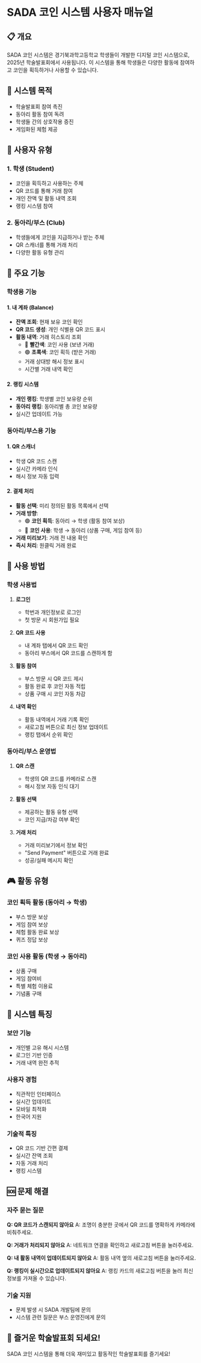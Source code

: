 # SADA 코인 시스템 사용자 매뉴얼

## 📋 개요
SADA 코인 시스템은 경기북과학고등학교 학생들이 개발한 디지털 코인 시스템으로, 2025년 학술발표회에서 사용됩니다. 이 시스템을 통해 학생들은 다양한 활동에 참여하고 코인을 획득하거나 사용할 수 있습니다.

## 🎯 시스템 목적
- 학술발표회 참여 촉진
- 동아리 활동 참여 독려
- 학생들 간의 상호작용 증진
- 게임화된 체험 제공

## 👥 사용자 유형

### 1. **학생 (Student)**
- 코인을 획득하고 사용하는 주체
- QR 코드를 통해 거래 참여
- 개인 잔액 및 활동 내역 조회
- 랭킹 시스템 참여

### 2. **동아리/부스 (Club)**
- 학생들에게 코인을 지급하거나 받는 주체
- QR 스캐너를 통해 거래 처리
- 다양한 활동 유형 관리

## 🔑 주요 기능

### 학생용 기능

#### 1. **내 계좌 (Balance)**
- **잔액 조회**: 현재 보유 코인 확인
- **QR 코드 생성**: 개인 식별용 QR 코드 표시
- **활동 내역**: 거래 히스토리 조회
  - 🔴 **빨간색**: 코인 사용 (보낸 거래)
  - 🟢 **초록색**: 코인 획득 (받은 거래)
  - 거래 상대방 해시 정보 표시
  - 시간별 거래 내역 확인

#### 2. **랭킹 시스템**
- **개인 랭킹**: 학생별 코인 보유량 순위
- **동아리 랭킹**: 동아리별 총 코인 보유량
- 실시간 업데이트 가능

### 동아리/부스용 기능

#### 1. **QR 스캐너**
- 학생 QR 코드 스캔
- 실시간 카메라 인식
- 해시 정보 자동 입력

#### 2. **결제 처리**
- **활동 선택**: 미리 정의된 활동 목록에서 선택
- **거래 방향**:
  - 🟢 **코인 획득**: 동아리 → 학생 (활동 참여 보상)
  - 🔴 **코인 사용**: 학생 → 동아리 (상품 구매, 게임 참여 등)
- **거래 미리보기**: 거래 전 내용 확인
- **즉시 처리**: 원클릭 거래 완료

## 📱 사용 방법

### 학생 사용법

1. **로그인**
   - 학번과 개인정보로 로그인
   - 첫 방문 시 회원가입 필요

2. **QR 코드 사용**
   - 내 계좌 탭에서 QR 코드 확인
   - 동아리 부스에서 QR 코드를 스캔하게 함

3. **활동 참여**
   - 부스 방문 시 QR 코드 제시
   - 활동 완료 후 코인 자동 적립
   - 상품 구매 시 코인 자동 차감

4. **내역 확인**
   - 활동 내역에서 거래 기록 확인
   - 새로고침 버튼으로 최신 정보 업데이트
   - 랭킹 탭에서 순위 확인

### 동아리/부스 운영법

1. **QR 스캔**
   - 학생의 QR 코드를 카메라로 스캔
   - 해시 정보 자동 인식 대기

2. **활동 선택**
   - 제공하는 활동 유형 선택
   - 코인 지급/차감 여부 확인

3. **거래 처리**
   - 거래 미리보기에서 정보 확인
   - "Send Payment" 버튼으로 거래 완료
   - 성공/실패 메시지 확인

## 🎮 활동 유형

### 코인 획득 활동 (동아리 → 학생)
- 부스 방문 보상
- 게임 참여 보상
- 체험 활동 완료 보상
- 퀴즈 정답 보상

### 코인 사용 활동 (학생 → 동아리)
- 상품 구매
- 게임 참여비
- 특별 체험 이용료
- 기념품 구매

## 🔧 시스템 특징

### 보안 기능
- 개인별 고유 해시 시스템
- 로그인 기반 인증
- 거래 내역 완전 추적

### 사용자 경험
- 직관적인 인터페이스
- 실시간 업데이트
- 모바일 최적화
- 한국어 지원

### 기술적 특징
- QR 코드 기반 간편 결제
- 실시간 잔액 조회
- 자동 거래 처리
- 랭킹 시스템

## 🆘 문제 해결

### 자주 묻는 질문

**Q: QR 코드가 스캔되지 않아요**
A: 조명이 충분한 곳에서 QR 코드를 명확하게 카메라에 비춰주세요.

**Q: 거래가 처리되지 않아요**
A: 네트워크 연결을 확인하고 새로고침 버튼을 눌러주세요.

**Q: 내 활동 내역이 업데이트되지 않아요**
A: 활동 내역 옆의 새로고침 버튼을 눌러주세요.

**Q: 랭킹이 실시간으로 업데이트되지 않아요**
A: 랭킹 카드의 새로고침 버튼을 눌러 최신 정보를 가져올 수 있습니다.

### 기술 지원
- 문제 발생 시 SADA 개발팀에 문의
- 시스템 관련 질문은 부스 운영진에게 문의

## 🎉 즐거운 학술발표회 되세요!

SADA 코인 시스템을 통해 더욱 재미있고 활동적인 학술발표회를 즐기세요!